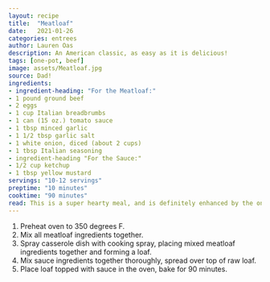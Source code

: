 ```yaml
---
layout: recipe
title:  "Meatloaf"
date:   2021-01-26
categories: entrees
author: Lauren Oas
description: An American classic, as easy as it is delicious!
tags: [one-pot, beef]
image: assets/Meatloaf.jpg
source: Dad!
ingredients:
- ingredient-heading: "For the Meatloaf:"
- 1 pound ground beef
- 2 eggs
- 1 cup Italian breadbrumbs
- 1 can (15 oz.) tomato sauce
- 1 tbsp minced garlic
- 1 1/2 tbsp garlic salt
- 1 white onion, diced (about 2 cups)
- 1 tbsp Italian seasoning
- ingredient-heading "For the Sauce:"
- 1/2 cup ketchup
- 1 tbsp yellow mustard
servings: "10-12 servings"
preptime: "10 minutes"
cooktime: "90 minutes"
read: This is a super hearty meal, and is definitely enhanced by the onions, though you can skip them if needed. I always serve with peas, mashed potatoes and gravy-and American classic. 
---
```

1. Preheat oven to 350 degrees F.
2. Mix all meatloaf ingredients together. 
3. Spray casserole dish with cooking spray, placing mixed meatloaf ingredients together and forming a loaf.
4. Mix sauce ingredients together thoroughly, spread over top of raw loaf.
5. Place loaf topped with sauce in the oven, bake for 90 minutes. 